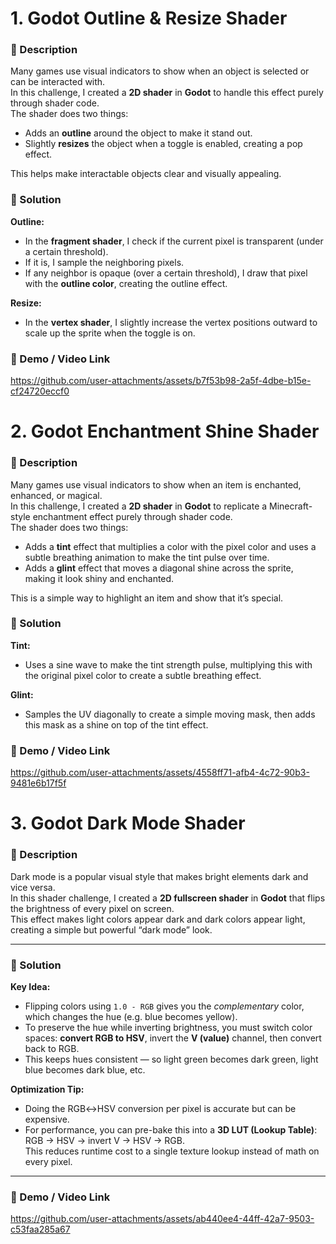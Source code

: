 # 1. Godot Outline & Resize Shader

### 📝 Description

Many games use visual indicators to show when an object is selected or can be interacted with.  
In this challenge, I created a **2D shader** in **Godot** to handle this effect purely through shader code.  
The shader does two things:

- Adds an **outline** around the object to make it stand out.
- Slightly **resizes** the object when a toggle is enabled, creating a pop effect.

This helps make interactable objects clear and visually appealing.

### 🧩 Solution

**Outline:**

- In the **fragment shader**, I check if the current pixel is transparent (under a certain threshold).
- If it is, I sample the neighboring pixels.
- If any neighbor is opaque (over a certain threshold), I draw that pixel with the **outline color**, creating the outline effect.

**Resize:**

- In the **vertex shader**, I slightly increase the vertex positions outward to scale up the sprite when the toggle is on.

### 🎥 Demo / Video Link

https://github.com/user-attachments/assets/b7f53b98-2a5f-4dbe-b15e-cf24720eccf0

# 2. Godot Enchantment Shine Shader

### 📝 Description

Many games use visual indicators to show when an item is enchanted, enhanced, or magical.  
In this challenge, I created a **2D shader** in **Godot** to replicate a Minecraft-style enchantment effect purely through shader code.  
The shader does two things:

- Adds a **tint** effect that multiplies a color with the pixel color and uses a subtle breathing animation to make the tint pulse over time.
- Adds a **glint** effect that moves a diagonal shine across the sprite, making it look shiny and enchanted.

This is a simple way to highlight an item and show that it’s special.

### 🧩 Solution

**Tint:**

- Uses a sine wave to make the tint strength pulse, multiplying this with the original pixel color to create a subtle breathing effect.

**Glint:**

- Samples the UV diagonally to create a simple moving mask, then adds this mask as a shine on top of the tint effect.

### 🎥 Demo / Video Link

https://github.com/user-attachments/assets/4558ff71-afb4-4c72-90b3-9481e6b17f5f


# 3. Godot Dark Mode Shader

### 📝 Description  
Dark mode is a popular visual style that makes bright elements dark and vice versa.  
In this shader challenge, I created a **2D fullscreen shader** in **Godot** that flips the brightness of every pixel on screen.  
This effect makes light colors appear dark and dark colors appear light, creating a simple but powerful “dark mode” look.

---

### 🧩 Solution  
**Key Idea:**  
- Flipping colors using `1.0 - RGB` gives you the *complementary* color, which changes the hue (e.g. blue becomes yellow).
- To preserve the hue while inverting brightness, you must switch color spaces: **convert RGB to HSV**, invert the **V (value)** channel, then convert back to RGB.
- This keeps hues consistent — so light green becomes dark green, light blue becomes dark blue, etc.

**Optimization Tip:**  
- Doing the RGB↔HSV conversion per pixel is accurate but can be expensive.
- For performance, you can pre-bake this into a **3D LUT (Lookup Table)**: RGB → HSV → invert V → HSV → RGB.  
  This reduces runtime cost to a single texture lookup instead of math on every pixel.

---

### 🎥 Demo / Video Link  

https://github.com/user-attachments/assets/ab440ee4-44ff-42a7-9503-c53faa285a67

